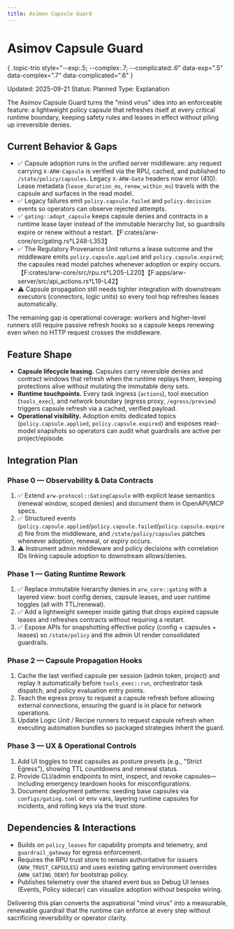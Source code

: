 ```yaml
---
title: Asimov Capsule Guard
---
```


# Asimov Capsule Guard
{ .topic-trio style="--exp:.5; --complex:.7; --complicated:.6" data-exp=".5" data-complex=".7" data-complicated=".6" }

Updated: 2025-09-21
Status: Planned
Type: Explanation

The Asimov Capsule Guard turns the "mind virus" idea into an enforceable feature: a lightweight policy capsule that refreshes itself at every critical runtime boundary, keeping safety rules and leases in effect without piling up irreversible denies.

## Current Behavior & Gaps
- ✅ Capsule adoption runs in the unified server middleware: any request carrying `X-ARW-Capsule` is verified via the RPU, cached, and published to `/state/policy/capsules`. Legacy `X-ARW-Gate` headers now error (410). Lease metadata (`lease_duration_ms`, `renew_within_ms`) travels with the capsule and surfaces in the read model.
- ✅ Legacy failures emit `policy.capsule.failed` and `policy.decision` events so operators can observe rejected attempts.
- ✅ `gating::adopt_capsule` keeps capsule denies and contracts in a runtime lease layer instead of the immutable hierarchy list, so guardrails expire or renew without a restart.【F:crates/arw-core/src/gating.rs†L248-L353】
- ✅ The Regulatory Provenance Unit returns a lease outcome and the middleware emits `policy.capsule.applied` and `policy.capsule.expired`; the capsules read model patches whenever adoption or expiry occurs.【F:crates/arw-core/src/rpu.rs†L205-L220】【F:apps/arw-server/src/api_actions.rs†L19-L42】
- ⚠️ Capsule propagation still needs tighter integration with downstream executors (connectors, logic units) so every tool hop refreshes leases automatically.

The remaining gap is operational coverage: workers and higher-level runners still require passive refresh hooks so a capsule keeps renewing even when no HTTP request crosses the middleware.

## Feature Shape
- **Capsule lifecycle leasing.** Capsules carry reversible denies and contract windows that refresh when the runtime replays them, keeping protections alive without mutating the immutable deny sets.
- **Runtime touchpoints.** Every task ingress (`actions`), tool execution (`tools_exec`), and network boundary (egress proxy, `/egress/preview`) triggers capsule refresh via a cached, verified payload.
- **Operational visibility.** Adoption emits dedicated topics (`policy.capsule.applied`, `policy.capsule.expired`) and exposes read-model snapshots so operators can audit what guardrails are active per project/episode.

## Integration Plan
### Phase 0 — Observability & Data Contracts
1. ✅ Extend `arw-protocol::GatingCapsule` with explicit lease semantics (renewal window, scoped denies) and document them in OpenAPI/MCP specs.
2. ✅ Structured events (`policy.capsule.applied`/`policy.capsule.failed`/`policy.capsule.expired`) fire from the middleware, and `/state/policy/capsules` patches whenever adoption, renewal, or expiry occurs.
3. ⚠️ Instrument admin middleware and policy decisions with correlation IDs linking capsule adoption to downstream allows/denies.

### Phase 1 — Gating Runtime Rework
1. ✅ Replace immutable hierarchy denies in `arw_core::gating` with a layered view: boot config denies, capsule leases, and user runtime toggles (all with TTL/renewal).
2. ✅ Add a lightweight sweeper inside gating that drops expired capsule leases and refreshes contracts without requiring a restart.
3. ✅ Expose APIs for snapshotting effective policy (config + capsules + leases) so `/state/policy` and the admin UI render consolidated guardrails.

### Phase 2 — Capsule Propagation Hooks
1. Cache the last verified capsule per session (admin token, project) and replay it automatically before `tools_exec::run`, orchestrator task dispatch, and policy evaluation entry points.
2. Teach the egress proxy to request a capsule refresh before allowing external connections, ensuring the guard is in place for network operations.
3. Update Logic Unit / Recipe runners to request capsule refresh when executing automation bundles so packaged strategies inherit the guard.

### Phase 3 — UX & Operational Controls
1. Add UI toggles to treat capsules as posture presets (e.g., "Strict Egress"), showing TTL countdowns and renewal status.
2. Provide CLI/admin endpoints to mint, inspect, and revoke capsules—including emergency teardown hooks for misconfigurations.
3. Document deployment patterns: seeding base capsules via `configs/gating.toml` or env vars, layering runtime capsules for incidents, and rolling keys via the trust store.

## Dependencies & Interactions
- Builds on `policy_leases` for capability prompts and telemetry, and `guardrail_gateway` for egress enforcement.
- Requires the RPU trust store to remain authoritative for issuers (`ARW_TRUST_CAPSULES`) and uses existing gating environment overrides (`ARW_GATING_DENY`) for bootstrap policy.
- Publishes telemetry over the shared event bus so Debug UI lenses (Events, Policy sidecar) can visualize adoption without bespoke wiring.

Delivering this plan converts the aspirational "mind virus" into a measurable, renewable guardrail that the runtime can enforce at every step without sacrificing reversibility or operator clarity.
